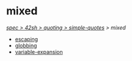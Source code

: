 # mixed

*[spec > 42sh > quoting > simple-quotes](..) > mixed*

* [escaping](./escaping)
* [globbing](./globbing)
* [variable-expansion](./variable-expansion)
